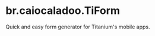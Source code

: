 br.caiocaladoo.TiForm
=====================

Quick and easy form generator for Titanium's mobile apps.

